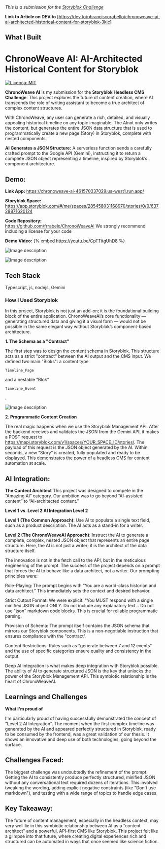 *This is a submission for the [Storyblok Challenge](https://dev.to/phranciscorabello/chronoweave-ai-ai-architected-historical-content-for-storyblok-3klc)*

 **Link to Article on DEV.to** [https://dev.to/phranciscorabello/chronoweave-ai-ai-architected-historical-content-for-storyblok-3klc]

## What I Built
# ChronoWeave AI: AI-Architected Historical Content for Storyblok

[![Licença: MIT](https://img.shields.io/badge/License-MIT-yellow.svg)](https://opensource.org/licenses/MIT)

**ChronoWeave AI** is my submission for the **Storyblok Headless CMS Challenge**. This project explores the future of content creation, where AI transcends the role of writing assistant to become a true architect of complex content structures.

With ChronoWeave, any user can generate a rich, detailed, and visually appealing historical timeline on any topic imaginable. The AI ​​not only writes the content, but generates the entire JSON data structure that is used to programmatically create a new page (Story) in Storyblok, complete with nested components.

**AI Generates a JSON Structure:** A serverless function sends a carefully crafted prompt to the Google API (Gemini), instructing it to return a complete JSON object representing a timeline, inspired by Storyblok’s component architecture.

## Demo:

**Link App:** https://chronoweave-ai-461570337029.us-west1.run.app/

**Storyblok Space:** 
https://app.storyblok.com/#/me/spaces/285458031168970/stories/0/0/63728871620124

**Code Repository:**  
https://github.com/frrabelo/ChronoWeaveAI 
We strongly recommend including a license for your code

**Demo Video:**
{% embed https://youtu.be/CpTTitgUhD8  %}

![Image description](https://dev-to-uploads.s3.amazonaws.com/uploads/articles/sdez7elasv9vsioflbn2.png)


![Image description](https://dev-to-uploads.s3.amazonaws.com/uploads/articles/bnb47rp8xgzs5c74fmsr.png)

## Tech Stack
 Typescript, js, nodejs, Gemini

### How I Used Storyblok
In this project, Storyblok is not just an add-on; it is the foundational building block of the entire application. ChronoWeaveAI’s core functionality — generating structured data and giving it a visual form — would not be possible in the same elegant way without Storyblok’s component-based architecture.

**1. The Schema as a "Contract"**

The first step was to design the content schema in Storyblok. This structure acts as a strict "contract" between the AI ​​output and the CMS input. We defined two main "Bloks": a content type  

```
Timeline_Page
```
 and a nestable "Blok"

```
Timeline_Event
```
.

![Image description](https://dev-to-uploads.s3.amazonaws.com/uploads/articles/r3pgfhoosuu6ey9hs82m.png)


**2. Programmatic Content Creation**

The real magic happens when we use the Storyblok Management API. After the backend receives and validates the JSON from the Gemini API, it makes a POST request to https://mapi.storyblok.com/v1/spaces/YOUR_SPACE_ID/stories/. The payload of this request is the JSON object generated by the AI. Within seconds, a new “Story” is created, fully populated and ready to be displayed. This demonstrates the power of a headless CMS for content automation at scale.

## AI Integration:
**The Content Architect**
This project was designed to compete in the “Amazing AI” category. Our ambition was to go beyond “AI-assisted content” to “AI-architected content.”

**Level 1 vs. Level 2 AI Integration Level 2**

**Level 1 (The Common Approach)**: Use AI to populate a single text field, such as a product description. The AI ​​acts as a stand-in for a writer.

**Level 2 (The ChronoWeaveAI Approach)**: Instruct the AI ​​to generate a complete, complex, nested JSON object that represents an entire page structure. Here, the AI ​​is not just a writer; it is the architect of the data structure itself.

The innovation is not in the fetch call to the API, but in the meticulous engineering of the prompt. The success of the project depends on a prompt that forces the AI ​​to behave like a data architect, not a writer. Our prompting principles were:

Role-Playing: The prompt begins with “You are a world-class historian and data architect.” This immediately sets the context and desired behavior.

Strict Output Format: We were explicit: "You MUST respond with a single minified JSON object ONLY. Do not include any explanatory text... Do not use "json" markdown code blocks. This is crucial for reliable programmatic parsing.

Provision of Schema: The prompt itself contains the JSON schema that mirrors our Storyblok components. This is a non-negotiable instruction that ensures compliance with the "contract".

Content Restrictions: Rules such as "generate between 7 and 12 events" and the use of specific categories ensure quality and consistency in the output.

Deep AI integration is what makes deep integration with Storyblok possible. The ability of AI to generate structured JSON is the key that unlocks the power of the Storyblok Management API. This symbiotic relationship is the heart of ChronoWeaveAI.

## Learnings and Challenges
**What I'm proud of**

I'm particularly proud of having successfully demonstrated the concept of "Level 2 AI Integration". The moment when the first complex timeline was generated by the AI ​​and appeared perfectly structured in Storyblok, ready to be consumed by the frontend, was a great validation of our thesis. It shows an innovative and deep use of both technologies, going beyond the surface.

## Challenges Faced:

The biggest challenge was undoubtedly the refinement of the prompt. Getting the AI ​​to consistently produce perfectly structured, minified JSON without any conversational text required dozens of iterations. This involved tweaking the wording, adding explicit negative constraints (like "Don't use markdown"), and testing with a wide range of topics to handle edge cases.

## Key Takeaway:

The future of content management, especially in the headless context, may very well lie in this symbiotic relationship between AI as a "content architect" and a powerful, API-first CMS like Storyblok. This project felt like a glimpse into that future, where creating digital experiences rich and structured can be automated in ways that once seemed like science fiction.
